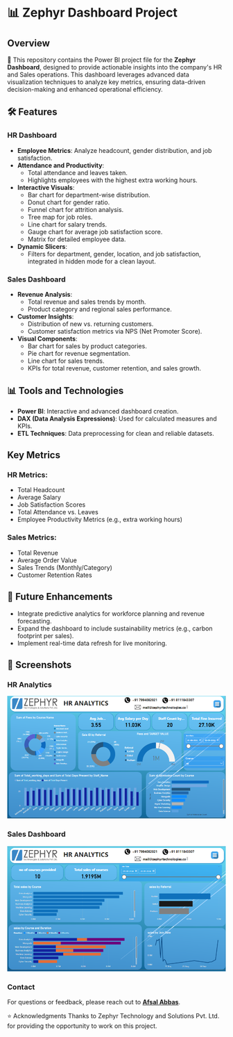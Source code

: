 # 📊 Zephyr Dashboard Project

## Overview
🚀 This repository contains the Power BI project file for the **Zephyr Dashboard**, designed to provide actionable insights into the company's HR and Sales operations. This dashboard leverages advanced data visualization techniques to analyze key metrics, ensuring data-driven decision-making and enhanced operational efficiency.

## 🛠️ Features
### HR Dashboard
- **Employee Metrics**: Analyze headcount, gender distribution, and job satisfaction.
- **Attendance and Productivity**:
  - Total attendance and leaves taken.
  - Highlights employees with the highest extra working hours.
- **Interactive Visuals**:
  - Bar chart for department-wise distribution.
  - Donut chart for gender ratio.
  - Funnel chart for attrition analysis.
  - Tree map for job roles.
  - Line chart for salary trends.
  - Gauge chart for average job satisfaction score.
  - Matrix for detailed employee data.
- **Dynamic Slicers**:
  - Filters for department, gender, location, and job satisfaction, integrated in hidden mode for a clean layout.

### Sales Dashboard
- **Revenue Analysis**:
  - Total revenue and sales trends by month.
  - Product category and regional sales performance.
- **Customer Insights**:
  - Distribution of new vs. returning customers.
  - Customer satisfaction metrics via NPS (Net Promoter Score).
- **Visual Components**:
  - Bar chart for sales by product categories.
  - Pie chart for revenue segmentation.
  - Line chart for sales trends.
  - KPIs for total revenue, customer retention, and sales growth.

## 📊 Tools and Technologies
- **Power BI**: Interactive and advanced dashboard creation.
- **DAX (Data Analysis Expressions)**: Used for calculated measures and KPIs.
- **ETL Techniques**: Data preprocessing for clean and reliable datasets.

## Key Metrics
### HR Metrics:
- Total Headcount
- Average Salary
- Job Satisfaction Scores
- Total Attendance vs. Leaves
- Employee Productivity Metrics (e.g., extra working hours)

### Sales Metrics:
- Total Revenue
- Average Order Value
- Sales Trends (Monthly/Category)
- Customer Retention Rates

## 🚀 Future Enhancements
- Integrate predictive analytics for workforce planning and revenue forecasting.
- Expand the dashboard to include sustainability metrics (e.g., carbon footprint per sales).
- Implement real-time data refresh for live monitoring.


## 📸 Screenshots
### HR Analytics
![HR Dashboard](https://github.com/AfsalAbbas/Powerbi_Dashboards/blob/main/Zephyr%20Dashboard/HR.png)

### Sales Dashboard
![Sales Dashboard](https://github.com/AfsalAbbas/Powerbi_Dashboards/blob/main/Zephyr%20Dashboard/Sales.png)

### Contact
For questions or feedback, please reach out to **[Afsal Abbas](mailto:afsuafsal7777@gmail.com)**.

⭐ Acknowledgments
Thanks to Zephyr Technology and Solutions Pvt. Ltd. for providing the opportunity to work on this project.
